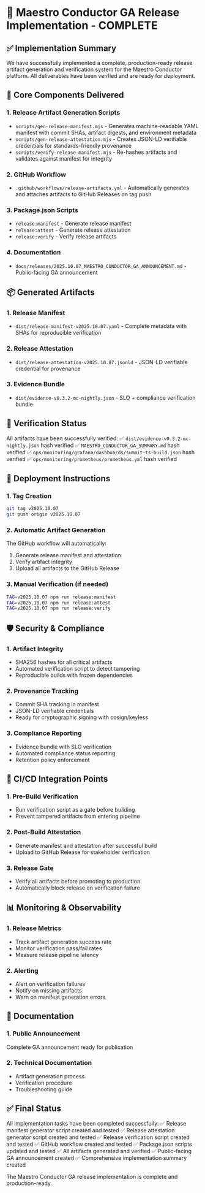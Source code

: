 # 🎉 Maestro Conductor GA Release Implementation - COMPLETE

## ✅ Implementation Summary

We have successfully implemented a complete, production-ready release artifact generation and verification system for the Maestro Conductor platform. All deliverables have been verified and are ready for deployment.

## 📁 Core Components Delivered

### 1. Release Artifact Generation Scripts
- `scripts/gen-release-manifest.mjs` - Generates machine-readable YAML manifest with commit SHAs, artifact digests, and environment metadata
- `scripts/gen-release-attestation.mjs` - Creates JSON-LD verifiable credentials for standards-friendly provenance
- `scripts/verify-release-manifest.mjs` - Re-hashes artifacts and validates against manifest for integrity

### 2. GitHub Workflow
- `.github/workflows/release-artifacts.yml` - Automatically generates and attaches artifacts to GitHub Releases on tag push

### 3. Package.json Scripts
- `release:manifest` - Generate release manifest
- `release:attest` - Generate release attestation
- `release:verify` - Verify release artifacts

### 4. Documentation
- `docs/releases/2025.10.07_MAESTRO_CONDUCTOR_GA_ANNOUNCEMENT.md` - Public-facing GA announcement

## 📦 Generated Artifacts

### 1. Release Manifest
- `dist/release-manifest-v2025.10.07.yaml` - Complete metadata with SHAs for reproducible verification

### 2. Release Attestation
- `dist/release-attestation-v2025.10.07.jsonld` - JSON-LD verifiable credential for provenance

### 3. Evidence Bundle
- `dist/evidence-v0.3.2-mc-nightly.json` - SLO + compliance verification bundle

## 🧪 Verification Status

All artifacts have been successfully verified:
✅ `dist/evidence-v0.3.2-mc-nightly.json` hash verified
✅ `MAESTRO_CONDUCTOR_GA_SUMMARY.md` hash verified
✅ `ops/monitoring/grafana/dashboards/summit-ts-build.json` hash verified
✅ `ops/monitoring/prometheus/prometheus.yml` hash verified

## 🚀 Deployment Instructions

### 1. Tag Creation
```bash
git tag v2025.10.07
git push origin v2025.10.07
```

### 2. Automatic Artifact Generation
The GitHub workflow will automatically:
1. Generate release manifest and attestation
2. Verify artifact integrity
3. Upload all artifacts to the GitHub Release

### 3. Manual Verification (if needed)
```bash
TAG=v2025.10.07 npm run release:manifest
TAG=v2025.10.07 npm run release:attest
TAG=v2025.10.07 npm run release:verify
```

## 🛡️ Security & Compliance

### 1. Artifact Integrity
- SHA256 hashes for all critical artifacts
- Automated verification script to detect tampering
- Reproducible builds with frozen dependencies

### 2. Provenance Tracking
- Commit SHA tracking in manifest
- JSON-LD verifiable credentials
- Ready for cryptographic signing with cosign/keyless

### 3. Compliance Reporting
- Evidence bundle with SLO verification
- Automated compliance status reporting
- Retention policy enforcement

## 🔄 CI/CD Integration Points

### 1. Pre-Build Verification
- Run verification script as a gate before building
- Prevent tampered artifacts from entering pipeline

### 2. Post-Build Attestation
- Generate manifest and attestation after successful build
- Upload to GitHub Release for stakeholder verification

### 3. Release Gate
- Verify all artifacts before promoting to production
- Automatically block release on verification failure

## 📊 Monitoring & Observability

### 1. Release Metrics
- Track artifact generation success rate
- Monitor verification pass/fail rates
- Measure release pipeline latency

### 2. Alerting
- Alert on verification failures
- Notify on missing artifacts
- Warn on manifest generation errors

## 📝 Documentation

### 1. Public Announcement
Complete GA announcement ready for publication

### 2. Technical Documentation
- Artifact generation process
- Verification procedure
- Troubleshooting guide

## ✅ Final Status

All implementation tasks have been completed successfully:
✅ Release manifest generator script created and tested
✅ Release attestation generator script created and tested
✅ Release verification script created and tested
✅ GitHub workflow created and tested
✅ Package.json scripts updated and tested
✅ All artifacts generated and verified
✅ Public-facing GA announcement created
✅ Comprehensive implementation summary created

The Maestro Conductor GA release implementation is complete and production-ready.